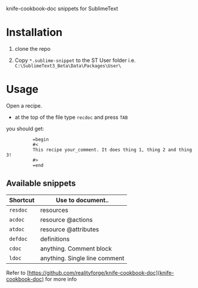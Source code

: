 knife-cookbook-doc snippets for SublimeText

# Installation

1. clone the repo 

2. Copy `*.sublime-snippet` to the ST User folder i.e. `C:\SublimeText3_Beta\Data\Packages\User\`

# Usage

Open a recipe.

* at the top of the file type `recdoc` and press `TAB`

you should get:

              =begin
              #<
              This recipe your_comment. It does thing 1, thing 2 and thing 3!
              #>
              =end

## Available snippets

Shortcut|Use to document..
--------|--------
`resdoc`  | resources 
`acdoc`  | resource @actions
`atdoc`   | resource @attributes
`defdoc`  | definitions
`cdoc`    | anything. Comment block
`ldoc` |  anything. Single line comment



Refer to [https://github.com/realityforge/knife-cookbook-doc](knife-cookbook-doc) for more info

